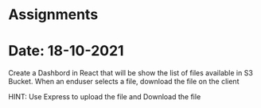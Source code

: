 # Assignments
# Date: 18-10-2021
Create a Dashbord in React that will be show the list of files available in S3 Bucket.
When an enduser selects a file, download the file on the client

HINT: Use Express to upload the file and Download the file 